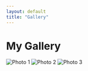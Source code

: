 ```yaml
---
layout: default
title: "Gallery"
---
```


# My Gallery

![Photo 1](/images/photo1.jpg)
![Photo 2](/images/photo2.jpg)
![Photo 3](/images/photo3.jpg)
